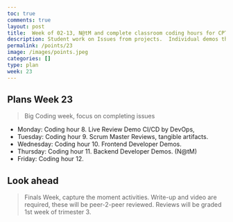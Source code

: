 ```yaml
---
toc: true
comments: true
layout: post
title:  Week of 02-13, N@tM and complete classroom coding hours for CPT
description: Student work on Issues from projects.  Individual demos through the week to highlight successes in project.
permalink: /points/23
image: /images/points.jpeg
categories: []
type: plan
week: 23
---
```


## Plans Week 23
> Big Coding week, focus on completing issues
- Monday: Coding hour 8. Live Review Demo CI/CD by DevOps, 
- Tuesday: Coding hour 9. Scrum Master Reviews, tangible artifacts.
- Wednesday: Coding hour 10. Frontend Developer Demos.
- Thursday: Coding hour 11. Backend Developer Demos. (N@tM)
- Friday: Coding hour 12.

## Look ahead
> Finals Week, capture the moment activities.  Write-up and video are required, these will be peer-2-peer reviewed.  Reviews will be graded 1st week of trimester 3.

